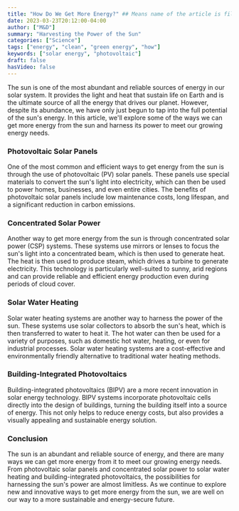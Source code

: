```yaml
---
title: "How Do We Get More Energy?" ## Means name of the article is filename
date: 2023-03-23T20:12:00-04:00
author: ["M&D"]
summary: "Harvesting the Power of the Sun"
categories: ["Science"]
tags: ["energy", "clean", "green energy", "how"]
keywords: ["solar energy", "photovoltaic"]
draft: false
hasVideo: false
---
```


The sun is one of the most abundant and reliable sources of energy in our solar system. It provides the light and heat that sustain life on Earth and is the ultimate source of all the energy that drives our planet. However, despite its abundance, we have only just begun to tap into the full potential of the sun's energy. In this article, we'll explore some of the ways we can get more energy from the sun and harness its power to meet our growing energy needs.

### Photovoltaic Solar Panels

One of the most common and efficient ways to get energy from the sun is through the use of photovoltaic (PV) solar panels. These panels use special materials to convert the sun's light into electricity, which can then be used to power homes, businesses, and even entire cities. The benefits of photovoltaic solar panels include low maintenance costs, long lifespan, and a significant reduction in carbon emissions.

### Concentrated Solar Power

Another way to get more energy from the sun is through concentrated solar power (CSP) systems. These systems use mirrors or lenses to focus the sun's light into a concentrated beam, which is then used to generate heat. The heat is then used to produce steam, which drives a turbine to generate electricity. This technology is particularly well-suited to sunny, arid regions and can provide reliable and efficient energy production even during periods of cloud cover.

### Solar Water Heating

Solar water heating systems are another way to harness the power of the sun. These systems use solar collectors to absorb the sun's heat, which is then transferred to water to heat it. The hot water can then be used for a variety of purposes, such as domestic hot water, heating, or even for industrial processes. Solar water heating systems are a cost-effective and environmentally friendly alternative to traditional water heating methods.

### Building-Integrated Photovoltaics

Building-integrated photovoltaics (BIPV) are a more recent innovation in solar energy technology. BIPV systems incorporate photovoltaic cells directly into the design of buildings, turning the building itself into a source of energy. This not only helps to reduce energy costs, but also provides a visually appealing and sustainable energy solution.

### Conclusion

The sun is an abundant and reliable source of energy, and there are many ways we can get more energy from it to meet our growing energy needs. From photovoltaic solar panels and concentrated solar power to solar water heating and building-integrated photovoltaics, the possibilities for harnessing the sun's power are almost limitless. As we continue to explore new and innovative ways to get more energy from the sun, we are well on our way to a more sustainable and energy-secure future.
